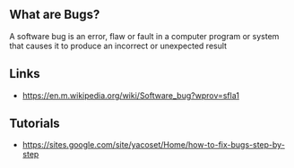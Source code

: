 ## What are Bugs?
A software bug is an error, flaw or fault in a computer program or system that causes it to produce an incorrect or unexpected result

## Links
- https://en.m.wikipedia.org/wiki/Software_bug?wprov=sfla1

## Tutorials
- https://sites.google.com/site/yacoset/Home/how-to-fix-bugs-step-by-step

<!-- Embedded links -->
[1]: https://github.com/nchristie/tech_notes/blob/master/x/xxx.md

